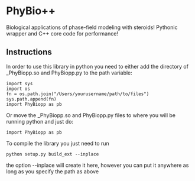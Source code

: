 # PhyBio++

Biological applications of phase-field modeling with steroids! Pythonic wrapper and C++ core code for performance!

## Instructions

In order to use this library in python you need to either add the directory of _PhyBiopp.so and PhyBiopp.py to the path variable:

    import sys
    import os
    fn = os.path.join("/Users/yourusername/path/to/files")
    sys.path.append(fn)
    import PhyBiopp as pb

Or move the _PhyBiopp.so and PhyBiopp.py files to where you will be running python and just do:

    import PhyBiopp as pb


To compile the library you just need to run

    python setup.py build_ext --inplace

the option --inplace will create it here, however you can put it anywhere as long as you specify the path as above
